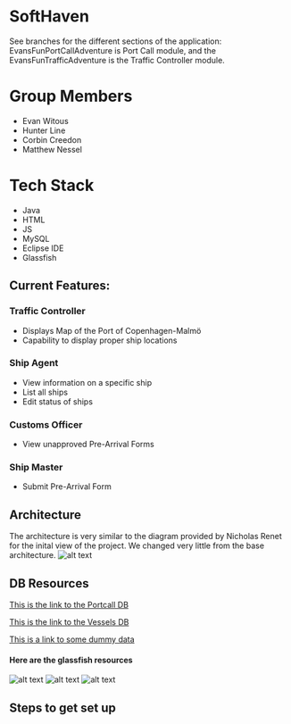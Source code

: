 # SoftHaven
See branches for the different sections of the application: EvansFunPortCallAdventure is Port Call module, and the EvansFunTrafficAdventure is the Traffic Controller module.

# Group Members
* Evan Witous
* Hunter Line
* Corbin Creedon
* Matthew Nessel


# Tech Stack
* Java
* HTML
* JS
* MySQL
* Eclipse IDE
* Glassfish

## Current Features:
### Traffic Controller
* Displays Map of the Port of Copenhagen-Malmö
* Capability to display proper ship locations
### Ship Agent
* View information on a specific ship
* List all ships
* Edit status of ships
### Customs Officer
* View unapproved Pre-Arrival Forms
### Ship Master
* Submit Pre-Arrival Form

## Architecture
The architecture is very similar to the diagram provided by Nicholas Renet for the inital view of the project. We changed very little from the base architecture. 
![alt text](https://github.com/htline/SoftHaven/blob/master/images/architecture.png "Architecture")

## DB Resources
[This is the link to the Portcall DB](https://github.com/htline/SoftHaven/blob/master/PortcallDB.sql)

[This is the link to the Vessels DB](https://github.com/htline/SoftHaven/blob/master/VESSEL-1.1.sql)

[This is a link to some dummy data](https://github.com/htline/SoftHaven/blob/master/Dummy_Info.sql)

#### Here are the glassfish resources

![alt text](https://github.com/htline/SoftHaven/blob/master/images/DenmarkTrafficJDBCResource.png "Architecture")
![alt text](https://github.com/htline/SoftHaven/blob/master/images/DenmarkTrafficJDBCConnectionPool.png "Architecture")
![alt text](https://github.com/htline/SoftHaven/blob/master/images/ConnectionPoolProperties.png "Architecture")

## Steps to get set up
